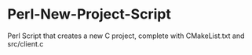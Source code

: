 # Perl-New-Project-Script
Perl Script that creates a new C project, complete with CMakeList.txt and src/client.c
